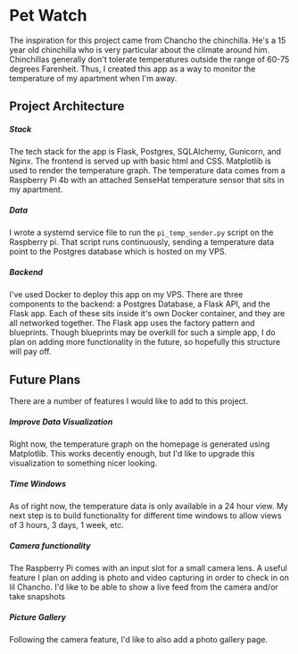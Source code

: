 # Pet Watch

The inspiration for this project came from Chancho the chinchilla. He's a 15 year old chinchilla who is very particular about the climate around him. Chinchillas generally don't tolerate temperatures outside the range of 60-75 degrees Farenheit. Thus, I created this app as a way to monitor the temperature of my apartment when I'm away. 


## Project Architecture
##### Stack
The tech stack for the app is Flask, Postgres, SQLAlchemy, Gunicorn, and Nginx. The frontend is served up with basic html and CSS. Matplotlib is used to render the temperature graph.  The temperature data comes from a Raspberry Pi 4b with an attached SenseHat temperature sensor that sits in my apartment.  

##### Data
I wrote a systemd service file to run the `pi_temp_sender.py` script on the Raspberry pi. That script runs continuously, sending a temperature data point to the Postgres database which is hosted on my VPS. 

##### Backend
I've used Docker to deploy this app on my VPS. There are three components to the backend: a Postgres Database, a Flask API, and the Flask app. Each of these sits inside it's own Docker container, and they are all networked together. The Flask app uses the factory pattern and blueprints. Though blueprints may be overkill for such a simple app, I do plan on adding more functionality in the future, so hopefully this structure will pay off. 

## Future Plans
There are a number of features I would like to add to this project. 

##### Improve Data Visualization
Right now, the temperature graph on the homepage is generated using Matplotlib. This works decently enough, but I'd like to upgrade this visualization to something nicer looking. 

##### Time Windows
As of right now, the temperature data is only available in a 24 hour view. My next step is to build functionality for different time windows to allow views of 3 hours, 3 days, 1 week, etc.

##### Camera functionality
The Raspberry Pi comes with an input slot for a small camera lens. A useful feature I plan on adding is photo and video capturing in order to check in on lil Chancho. I'd like to be able to show a live feed from the camera and/or take snapshots 

##### Picture Gallery
Following the camera feature, I'd like to also add a photo gallery page. 
